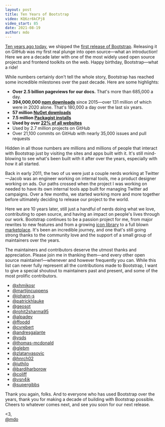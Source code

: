 ```yaml
---
layout: post
title: Ten Years of Bootstrap
video: KQ6zr6kCPj8
video_start: 85
date: 2021-08-19
author: mdo
---
```


[Ten years ago today](https://blog.twitter.com/developer/en_us/a/2011/bootstrap-twitter), we shipped the [first release of Bootstrap](https://getbootstrap.com/1.0.0/). Releasing it on GitHub was my first real plunge into open source—what an introduction! Here we are a decade later with one of the most widely used open source projects and frontend toolkits on the web. Happy birthday, Bootstrap—what a ride!

While numbers certainly don't tell the whole story, Bootstrap has reached some incredible milestones over the past decade. Here are some highlights:

- **Over 2.5 billion pageviews for our docs.** That's more than 685,000 a day.
- **394,000,000 [npm downloads](https://npm-stat.com/charts.html?package=bootstrap&from=2011-08-01&to=2021-08-18)** since 2015—over 131 million of which were in 2020 alone. That's 180,000 a day over the last six years.
- **57 million [NuGet downloads](https://www.nuget.org/packages/bootstrap/)**
- **7.5 million [Packagist installs](https://packagist.org/packages/twbs/bootstrap/stats)**
- **Used by over [22% of all websites](https://w3techs.com/technologies/details/js-bootstrap)**
- Used by 2.7 million projects on GitHub
- Over 21,100 commits on GitHub with nearly 35,000 issues and pull requests

Hidden in all those numbers are millions and millions of people that interact with Bootstrap just by visiting the sites and apps built with it. It's still mind-blowing to see what's been built with it after over the years, especially with how it all started.

Back in early 2011, the two of us were just a couple nerds working at Twitter—Jacob was an engineer working on internal tools, me a product designer working on ads. Our paths crossed when the project I was working on needed to have its own internal tools app built for managing Twitter ad campaigns. Over a few months, we started working more and more together before ultimately deciding to release our project to the world.

Here we are 10 years later, still just a handful of nerds doing what we love, contributing to open source, and having an impact on people's lives through our work. Bootstrap continues to be a passion project for me, from major rewrites to new features and from a growing [icon library](https://icons.getbootstrap.com) to a full blown [marketplace](https://themes.getbootstrap.com). It's been an incredible journey, and one that's still going strong thanks to the community love and the support of a small group of maintainers over the years.

The maintainers and contributors deserve the utmost thanks and appreciation. Please join me in thanking them—and every other open source maintainer!—whenever and however frequently you can. While this list can never fully represent all the contributions made to Bootstrap, I want to give a special shoutout to maintainers past and present, and some of the most prolific contributors.

- [@xhmikosr](https://github.com/xhmikosr)
- [@martijncuppens](https://github.com/martijncuppens)
- [@johann-s](https://github.com/johann-s)
- [@patrickhlauke](https://github.com/patrickhlauke)
- [@geosot](https://github.com/geosot)
- [@rohit2sharma95](https://github.com/rohit2sharma95)
- [@alpadev](https://github.com/alpadev)
- [@ffoodd](https://github.com/ffoodd)
- [@cvrebert](https://github.com/cvrebert)
- [@andresgalante](https://github.com/andresgalante)
- [@ysds](https://github.com/ysds)
- [@thomas-mcdonald](https://github.com/thomas-mcdonald)
- [@glebm](https://github.com/glebm)
- [@zlatanvasovic](https://github.com/zlatanvasovic)
- [@hnrch02](https://github.com/hnrch02)
- [@juthilo](https://github.com/juthilo)
- [@bardiharborow](https://github.com/bardiharborow)
- [@coliff](https://github.com/coliff)
- [@vsn4ik](https://github.com/vsn4ik)
- [@supergibbs](https://github.com/supergibbs)

Thank you again, folks. And to everyone who has used Bootstrap over the years, thank you for making a decade of building with Bootstrap possible. Cheers to whatever comes next, and see you soon for our next release.

&lt;3,<br>
[@mdo](https://twitter.com/mdo)
